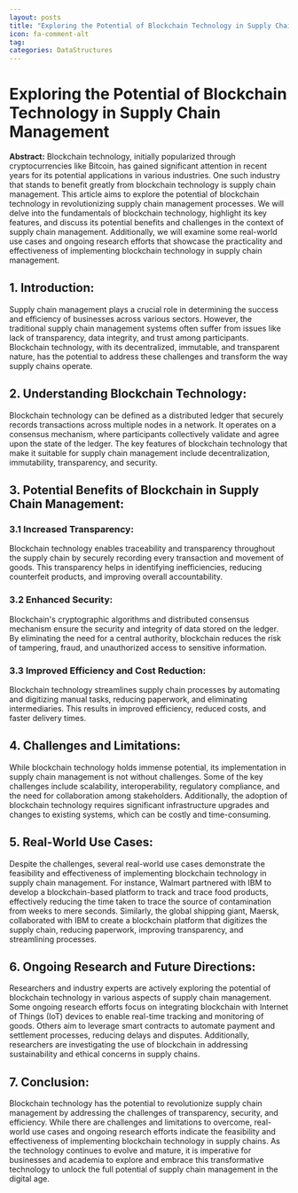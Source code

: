 ```yaml
---
layout: posts
title: "Exploring the Potential of Blockchain Technology in Supply Chain Management"
icon: fa-comment-alt
tag:      
categories: DataStructures
---
```



# Exploring the Potential of Blockchain Technology in Supply Chain Management

**Abstract:**
Blockchain technology, initially popularized through cryptocurrencies like Bitcoin, has gained significant attention in recent years for its potential applications in various industries. One such industry that stands to benefit greatly from blockchain technology is supply chain management. This article aims to explore the potential of blockchain technology in revolutionizing supply chain management processes. We will delve into the fundamentals of blockchain technology, highlight its key features, and discuss its potential benefits and challenges in the context of supply chain management. Additionally, we will examine some real-world use cases and ongoing research efforts that showcase the practicality and effectiveness of implementing blockchain technology in supply chain management.

## 1. Introduction:
Supply chain management plays a crucial role in determining the success and efficiency of businesses across various sectors. However, the traditional supply chain management systems often suffer from issues like lack of transparency, data integrity, and trust among participants. Blockchain technology, with its decentralized, immutable, and transparent nature, has the potential to address these challenges and transform the way supply chains operate.

## 2. Understanding Blockchain Technology:
Blockchain technology can be defined as a distributed ledger that securely records transactions across multiple nodes in a network. It operates on a consensus mechanism, where participants collectively validate and agree upon the state of the ledger. The key features of blockchain technology that make it suitable for supply chain management include decentralization, immutability, transparency, and security.

## 3. Potential Benefits of Blockchain in Supply Chain Management:
### 3.1 Increased Transparency:
Blockchain technology enables traceability and transparency throughout the supply chain by securely recording every transaction and movement of goods. This transparency helps in identifying inefficiencies, reducing counterfeit products, and improving overall accountability.

### 3.2 Enhanced Security:
Blockchain's cryptographic algorithms and distributed consensus mechanism ensure the security and integrity of data stored on the ledger. By eliminating the need for a central authority, blockchain reduces the risk of tampering, fraud, and unauthorized access to sensitive information.

### 3.3 Improved Efficiency and Cost Reduction:
Blockchain technology streamlines supply chain processes by automating and digitizing manual tasks, reducing paperwork, and eliminating intermediaries. This results in improved efficiency, reduced costs, and faster delivery times.

## 4. Challenges and Limitations:
While blockchain technology holds immense potential, its implementation in supply chain management is not without challenges. Some of the key challenges include scalability, interoperability, regulatory compliance, and the need for collaboration among stakeholders. Additionally, the adoption of blockchain technology requires significant infrastructure upgrades and changes to existing systems, which can be costly and time-consuming.

## 5. Real-World Use Cases:
Despite the challenges, several real-world use cases demonstrate the feasibility and effectiveness of implementing blockchain technology in supply chain management. For instance, Walmart partnered with IBM to develop a blockchain-based platform to track and trace food products, effectively reducing the time taken to trace the source of contamination from weeks to mere seconds. Similarly, the global shipping giant, Maersk, collaborated with IBM to create a blockchain platform that digitizes the supply chain, reducing paperwork, improving transparency, and streamlining processes.

## 6. Ongoing Research and Future Directions:
Researchers and industry experts are actively exploring the potential of blockchain technology in various aspects of supply chain management. Some ongoing research efforts focus on integrating blockchain with Internet of Things (IoT) devices to enable real-time tracking and monitoring of goods. Others aim to leverage smart contracts to automate payment and settlement processes, reducing delays and disputes. Additionally, researchers are investigating the use of blockchain in addressing sustainability and ethical concerns in supply chains.

## 7. Conclusion:
Blockchain technology has the potential to revolutionize supply chain management by addressing the challenges of transparency, security, and efficiency. While there are challenges and limitations to overcome, real-world use cases and ongoing research efforts indicate the feasibility and effectiveness of implementing blockchain technology in supply chains. As the technology continues to evolve and mature, it is imperative for businesses and academia to explore and embrace this transformative technology to unlock the full potential of supply chain management in the digital age.